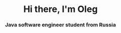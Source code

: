 <h1 align="center">Hi there, I'm Oleg</h1>
<h3 align="center">Java software engineer student from Russia</h3>
